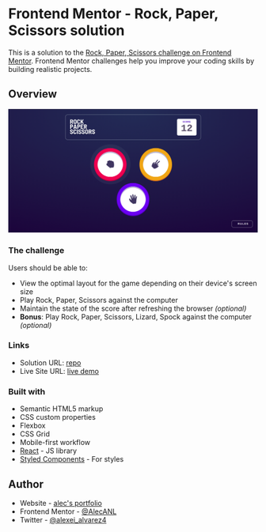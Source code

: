 # Frontend Mentor - Rock, Paper, Scissors solution

This is a solution to the [Rock, Paper, Scissors challenge on Frontend Mentor](https://www.frontendmentor.io/challenges/rock-paper-scissors-game-pTgwgvgH). Frontend Mentor challenges help you improve your coding skills by building realistic projects.

## Overview

![screenshot](/public/images/design.png)

### The challenge

Users should be able to:

- View the optimal layout for the game depending on their device's screen size
- Play Rock, Paper, Scissors against the computer
- Maintain the state of the score after refreshing the browser _(optional)_
- **Bonus**: Play Rock, Paper, Scissors, Lizard, Spock against the computer _(optional)_

### Links

- Solution URL: [repo](https://github.com/AlecANL/game-rock-pasper-scissor)
- Live Site URL: [live demo](https://game-rock-paper-scissor.vercel.app/)

### Built with

- Semantic HTML5 markup
- CSS custom properties
- Flexbox
- CSS Grid
- Mobile-first workflow
- [React](https://reactjs.org/) - JS library
- [Styled Components](https://styled-components.com/) - For styles

## Author

- Website - [alec's portfolio](https://alec-portfolio-dev.vercel.app/)
- Frontend Mentor - [@AlecANL](https://www.frontendmentor.io/profile/ALecANL)
- Twitter - [@alexei_alvarez4](https://www.twitter.com/alexei_alvarez4)
